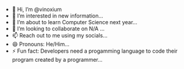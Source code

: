 - 👋 Hi, I’m @vinoxium
- 👀 I’m interested in new information...
- 🌱 I’m about to learn Computer Science next year...
- 💞️ I’m looking to collaborate on N/A ...
- 📫 Reach out to me using my socials...
- 😄 Pronouns: He/Him...
- ⚡ Fun fact: Developers need a progamming language to code their program created by a programmer...

<!---
vinoxium/vinoxium is a ✨ special ✨ repository because its `README.md` (this file) appears on your GitHub profile.
You can click the Preview link to take a look at your changes.
--->
